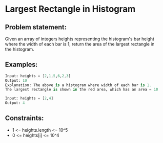 # Largest Rectangle in Histogram

## Problem statement:
Given an array of integers heights representing the histogram's bar height where the width of each bar is 1, return the area of the largest rectangle in the histogram.

## Examples:
```py
Input: heights = [2,1,5,6,2,3]
Output: 10
Explanation: The above is a histogram where width of each bar is 1.
The largest rectangle is shown in the red area, which has an area = 10 units.
```
```py
Input: heights = [2,4]
Output: 4
```

## Constraints:
- 1 <= heights.length <= 10^5
- 0 <= heights[i] <= 10^4
